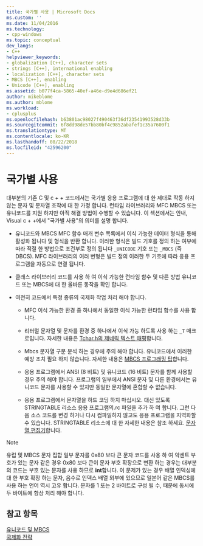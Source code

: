 ```yaml
---
title: 국가별 사용 | Microsoft Docs
ms.custom: ''
ms.date: 11/04/2016
ms.technology:
- cpp-windows
ms.topic: conceptual
dev_langs:
- C++
helpviewer_keywords:
- globalization [C++], character sets
- strings [C++], international enabling
- localization [C++], character sets
- MBCS [C++], enabling
- Unicode [C++], enabling
ms.assetid: b077f4ca-5865-40ef-a46e-d9e4d686ef21
author: mikeblome
ms.author: mblome
ms.workload:
- cplusplus
ms.openlocfilehash: b63801ac98027f490463f36df23541993528d33b
ms.sourcegitcommit: 6f8dd98de57bb80bf4c9852abafef1c35a7600f1
ms.translationtype: MT
ms.contentlocale: ko-KR
ms.lasthandoff: 08/22/2018
ms.locfileid: "42596200"
---
```

# <a name="international-enabling"></a>국가별 사용
대부분의 기존 C 및 c + + 코드에서는 국가별 응용 프로그램에 대 한 제대로 작동 하지 않는 문자 및 문자열 조작에 대 한 가정 합니다. 런타임 라이브러리와 MFC MBCS 또는 유니코드를 지원 하지만 아직 해결 방법이 수행할 수 있습니다. 이 섹션에서는 안내, Visual c + +에서 "국가별 사용"의 의미를 설명 합니다.  
  
-   유니코드와 MBCS MFC 함수 매개 변수 목록에서 이식 가능한 데이터 형식을 통해 활성화 됩니다 및 형식을 반환 합니다. 이러한 형식은 빌드 기호를 정의 하는 여부에 따라 적절 한 방법으로 조건부로 정의 됩니다 `_UNICODE` 기호 또는 `_MBCS` (즉 DBCS). MFC 라이브러리의 여러 변형은 빌드 정의 이러한 두 기호에 따라 응용 프로그램을 자동으로 연결 됩니다.  
  
-   클래스 라이브러리 코드를 사용 하 여 이식 가능한 런타임 함수 및 다른 방법 유니코드 또는 MBCS에 대 한 올바른 동작을 확인 합니다.  
  
-   여전히 코드에서 특정 종류의 국제화 작업 처리 해야 합니다.  
  
    -   MFC 이식 가능한 환경 중 하나에서 동일한 이식 가능한 런타임 함수를 사용 합니다.  
  
    -   리터럴 문자열 및 문자를 환경 중 하나에서 이식 가능 하도록 사용 하는 `_T` 매크로입니다. 자세한 내용은 [Tchar.h의 제네릭 텍스트 매핑](../text/generic-text-mappings-in-tchar-h.md)합니다.  
  
    -   Mbcs 문자열 구문 분석 하는 경우에 주의 해야 합니다. 유니코드에서 이러한 예방 조치 필요 하지 않습니다. 자세한 내용은 [MBCS 프로그래밍 팁](../text/mbcs-programming-tips.md)합니다.  
  
    -   응용 프로그램에서 ANSI (8 비트) 및 유니코드 (16 비트) 문자를 함께 사용할 경우 주의 해야 합니다. 프로그램의 일부에서 ANSI 문자 및 다른 환경에서는 유니코드 문자를 사용할 수 있지만 동일한 문자열에 혼합할 수 없습니다.  
  
    -   응용 프로그램에서 문자열을 하드 코딩 하지 마십시오. 대신 있도록 STRINGTABLE 리소스 응용 프로그램의.rc 파일을 추가 하 여 합니다. 그런 다음 소스 코드를 변경 하거나 다시 컴파일하지 않고도 응용 프로그램을 지역화할 수 있습니다. STRINGTABLE 리소스에 대 한 자세한 내용은 참조 하세요. [문자열 편집기](../windows/string-editor.md)합니다.  
  
> [!NOTE]
>  유럽 및 MBCS 문자 집합 일부 문자를 0x80 보다 큰 문자 코드를 사용 하 여 악센트 부호가 있는 문자 같은 경우 0x80 보다 큰이 문자 부호 확장으로 변환 하는 경우는 대부분의 코드는 부호 있는 문자를 사용 하므로 **int**합니다. 이 문제가 있는 경우 배열 인덱싱에 대 한 부호 확장 하는 문자, 음수로 인덱스 배열 외부에 있으므로 일본어 같은 MBCS를 사용 하는 언어 역시 고유 합니다. 문자를 1 또는 2 바이트로 구성 될 수, 때문에 동시에 두 바이트에 항상 처리 해야 합니다.  
  
## <a name="see-also"></a>참고 항목  
 [유니코드 및 MBCS](../text/unicode-and-mbcs.md)   
 [국제화 전략](../text/internationalization-strategies.md)